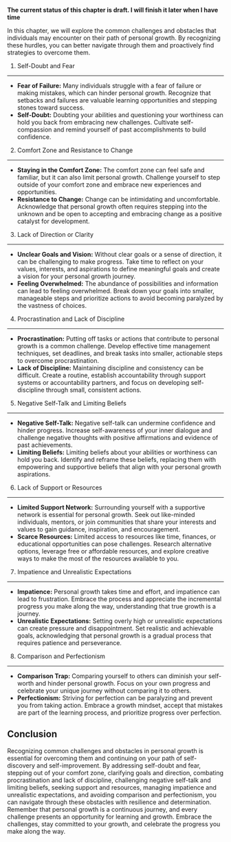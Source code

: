 **The current status of this chapter is draft. I will finish it later when I have time**

In this chapter, we will explore the common challenges and obstacles that individuals may encounter on their path of personal growth. By recognizing these hurdles, you can better navigate through them and proactively find strategies to overcome them.

1. Self-Doubt and Fear
----------------------

* **Fear of Failure:** Many individuals struggle with a fear of failure or making mistakes, which can hinder personal growth. Recognize that setbacks and failures are valuable learning opportunities and stepping stones toward success.
* **Self-Doubt:** Doubting your abilities and questioning your worthiness can hold you back from embracing new challenges. Cultivate self-compassion and remind yourself of past accomplishments to build confidence.

2. Comfort Zone and Resistance to Change
----------------------------------------

* **Staying in the Comfort Zone:** The comfort zone can feel safe and familiar, but it can also limit personal growth. Challenge yourself to step outside of your comfort zone and embrace new experiences and opportunities.
* **Resistance to Change:** Change can be intimidating and uncomfortable. Acknowledge that personal growth often requires stepping into the unknown and be open to accepting and embracing change as a positive catalyst for development.

3. Lack of Direction or Clarity
-------------------------------

* **Unclear Goals and Vision:** Without clear goals or a sense of direction, it can be challenging to make progress. Take time to reflect on your values, interests, and aspirations to define meaningful goals and create a vision for your personal growth journey.
* **Feeling Overwhelmed:** The abundance of possibilities and information can lead to feeling overwhelmed. Break down your goals into smaller, manageable steps and prioritize actions to avoid becoming paralyzed by the vastness of choices.

4. Procrastination and Lack of Discipline
-----------------------------------------

* **Procrastination:** Putting off tasks or actions that contribute to personal growth is a common challenge. Develop effective time management techniques, set deadlines, and break tasks into smaller, actionable steps to overcome procrastination.
* **Lack of Discipline:** Maintaining discipline and consistency can be difficult. Create a routine, establish accountability through support systems or accountability partners, and focus on developing self-discipline through small, consistent actions.

5. Negative Self-Talk and Limiting Beliefs
------------------------------------------

* **Negative Self-Talk:** Negative self-talk can undermine confidence and hinder progress. Increase self-awareness of your inner dialogue and challenge negative thoughts with positive affirmations and evidence of past achievements.
* **Limiting Beliefs:** Limiting beliefs about your abilities or worthiness can hold you back. Identify and reframe these beliefs, replacing them with empowering and supportive beliefs that align with your personal growth aspirations.

6. Lack of Support or Resources
-------------------------------

* **Limited Support Network:** Surrounding yourself with a supportive network is essential for personal growth. Seek out like-minded individuals, mentors, or join communities that share your interests and values to gain guidance, inspiration, and encouragement.
* **Scarce Resources:** Limited access to resources like time, finances, or educational opportunities can pose challenges. Research alternative options, leverage free or affordable resources, and explore creative ways to make the most of the resources available to you.

7. Impatience and Unrealistic Expectations
------------------------------------------

* **Impatience:** Personal growth takes time and effort, and impatience can lead to frustration. Embrace the process and appreciate the incremental progress you make along the way, understanding that true growth is a journey.
* **Unrealistic Expectations:** Setting overly high or unrealistic expectations can create pressure and disappointment. Set realistic and achievable goals, acknowledging that personal growth is a gradual process that requires patience and perseverance.

8. Comparison and Perfectionism
-------------------------------

* **Comparison Trap:** Comparing yourself to others can diminish your self-worth and hinder personal growth. Focus on your own progress and celebrate your unique journey without comparing it to others.
* **Perfectionism:** Striving for perfection can be paralyzing and prevent you from taking action. Embrace a growth mindset, accept that mistakes are part of the learning process, and prioritize progress over perfection.

Conclusion
----------

Recognizing common challenges and obstacles in personal growth is essential for overcoming them and continuing on your path of self-discovery and self-improvement. By addressing self-doubt and fear, stepping out of your comfort zone, clarifying goals and direction, combating procrastination and lack of discipline, challenging negative self-talk and limiting beliefs, seeking support and resources, managing impatience and unrealistic expectations, and avoiding comparison and perfectionism, you can navigate through these obstacles with resilience and determination. Remember that personal growth is a continuous journey, and every challenge presents an opportunity for learning and growth. Embrace the challenges, stay committed to your growth, and celebrate the progress you make along the way.
